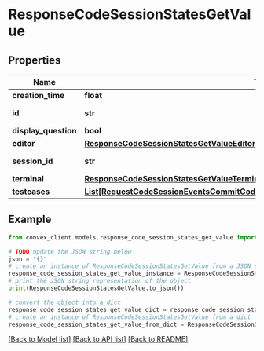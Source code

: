 # ResponseCodeSessionStatesGetValue


## Properties

Name | Type | Description | Notes
------------ | ------------- | ------------- | -------------
**creation_time** | **float** |  | 
**id** | **str** | ID from table \&quot;codeSessionStates\&quot; | 
**display_question** | **bool** |  | 
**editor** | [**ResponseCodeSessionStatesGetValueEditor**](ResponseCodeSessionStatesGetValueEditor.md) |  | 
**session_id** | **str** | ID from table \&quot;sessions\&quot; | 
**terminal** | [**ResponseCodeSessionStatesGetValueTerminal**](ResponseCodeSessionStatesGetValueTerminal.md) |  | 
**testcases** | [**List[RequestCodeSessionEventsCommitCodeSessionEventArgsEventOneOf5DataAfterInner]**](RequestCodeSessionEventsCommitCodeSessionEventArgsEventOneOf5DataAfterInner.md) |  | 

## Example

```python
from convex_client.models.response_code_session_states_get_value import ResponseCodeSessionStatesGetValue

# TODO update the JSON string below
json = "{}"
# create an instance of ResponseCodeSessionStatesGetValue from a JSON string
response_code_session_states_get_value_instance = ResponseCodeSessionStatesGetValue.from_json(json)
# print the JSON string representation of the object
print(ResponseCodeSessionStatesGetValue.to_json())

# convert the object into a dict
response_code_session_states_get_value_dict = response_code_session_states_get_value_instance.to_dict()
# create an instance of ResponseCodeSessionStatesGetValue from a dict
response_code_session_states_get_value_from_dict = ResponseCodeSessionStatesGetValue.from_dict(response_code_session_states_get_value_dict)
```
[[Back to Model list]](../README.md#documentation-for-models) [[Back to API list]](../README.md#documentation-for-api-endpoints) [[Back to README]](../README.md)


